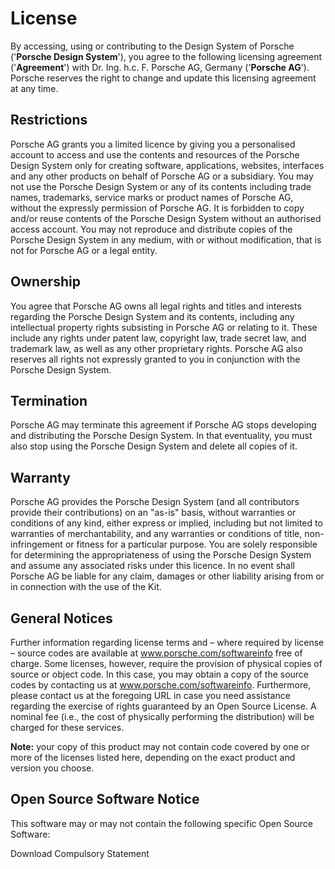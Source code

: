 # License

By accessing, using or contributing to the Design System of Porsche ('**Porsche Design System**'), you agree to the
following licensing agreement ('**Agreement**') with Dr. Ing. h.c. F. Porsche AG, Germany ('**Porsche AG**'). Porsche
reserves the right to change and update this licensing agreement at any time.

<TableOfContents></TableOfContents>

## Restrictions

Porsche AG grants you a limited licence by giving you a personalised account to access and use the contents and
resources of the Porsche Design System only for creating software, applications, websites, interfaces and any other
products on behalf of Porsche AG or a subsidiary. You may not use the Porsche Design System or any of its contents
including trade names, trademarks, service marks or product names of Porsche AG, without the expressly permission of
Porsche AG. It is forbidden to copy and/or reuse contents of the Porsche Design System without an authorised access
account. You may not reproduce and distribute copies of the Porsche Design System in any medium, with or without
modification, that is not for Porsche AG or a legal entity.

## Ownership

You agree that Porsche AG owns all legal rights and titles and interests regarding the Porsche Design System and its
contents, including any intellectual property rights subsisting in Porsche AG or relating to it. These include any
rights under patent law, copyright law, trade secret law, and trademark law, as well as any other proprietary rights.
Porsche AG also reserves all rights not expressly granted to you in conjunction with the Porsche Design System.

## Termination

Porsche AG may terminate this agreement if Porsche AG stops developing and distributing the Porsche Design System. In
that eventuality, you must also stop using the Porsche Design System and delete all copies of it.

## Warranty

Porsche AG provides the Porsche Design System (and all contributors provide their contributions) on an "as-is" basis,
without warranties or conditions of any kind, either express or implied, including but not limited to warranties of
merchantability, and any warranties or conditions of title, non-infringement or fitness for a particular purpose. You
are solely responsible for determining the appropriateness of using the Porsche Design System and assume any associated
risks under this licence. In no event shall Porsche AG be liable for any claim, damages or other liability arising from
or in connection with the use of the Kit.

## General Notices

Further information regarding license terms and – where required by license – source codes are available at
<p-link-pure icon="none" target="_blank" href="https://www.porsche.com/softwareinfo">www.porsche.com/softwareinfo</p-link-pure>
free of charge. Some licenses, however, require the provision of physical copies of source or object code. In this case,
you may obtain a copy of the source codes by contacting us at
<p-link-pure icon="none" target="_blank" href="https://www.porsche.com/softwareinfo">www.porsche.com/softwareinfo</p-link-pure>.
Furthermore, please contact us at the foregoing URL in case you need assistance regarding the exercise of rights
guaranteed by an Open Source License. A nominal fee (i.e., the cost of physically performing the distribution) will be
charged for these services.

**Note:** your copy of this product may not contain code covered by one or more of the licenses listed here, depending
on the exact product and version you choose.

## Open Source Software Notice

This software may or may not contain the following specific Open Source Software:

<p-link-pure icon="download" href="assets/compulsory-statement.txt" download>Download Compulsory Statement</p-link-pure>
